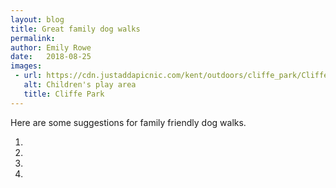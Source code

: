 ```yaml
---
layout: blog
title: Great family dog walks
permalink: 
author: Emily Rowe
date:   2018-08-25
images:
 - url: https://cdn.justaddapicnic.com/kent/outdoors/cliffe_park/CliffePark_2.jpg
   alt: Children's play area
   title: Cliffe Park
---
```


Here are some suggestions for family friendly dog walks.

1.
2.
3.
4.
